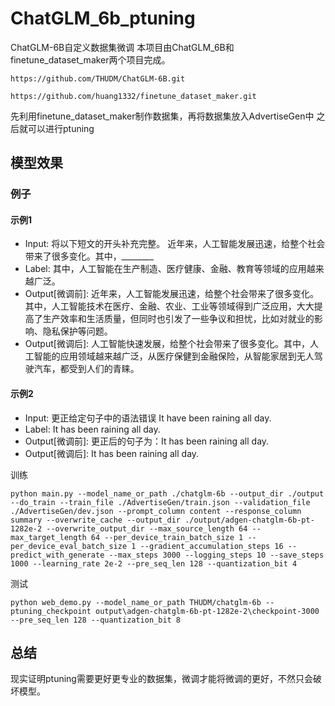 # ChatGLM_6b_ptuning
ChatGLM-6B自定义数据集微调
本项目由ChatGLM_6B和finetune_dataset_maker两个项目完成。
```shell
https://github.com/THUDM/ChatGLM-6B.git
```
```shell
https://github.com/huang1332/finetune_dataset_maker.git
```
先利用finetune_dataset_maker制作数据集，再将数据集放入AdvertiseGen中
之后就可以进行ptuning

## 模型效果

### 例子
#### 示例1
* Input: 将以下短文的开头补充完整。 近年来，人工智能发展迅速，给整个社会带来了很多变化。其中，________
* Label: 其中，人工智能在生产制造、医疗健康、金融、教育等领域的应用越来越广泛。
* Output[微调前]: 近年来，人工智能发展迅速，给整个社会带来了很多变化。其中，人工智能技术在医疗、金融、农业、工业等领域得到广泛应用，大大提高了生产效率和生活质量，但同时也引发了一些争议和担忧，比如对就业的影响、隐私保护等问题。
* Output[微调后]: 人工智能快速发展，给整个社会带来了很多变化。其中，人工智能的应用领域越来越广泛，从医疗保健到金融保险，从智能家居到无人驾驶汽车，都受到人们的青睐。

#### 示例2

* Input: 更正给定句子中的语法错误 It have been raining all day.
* Label: It has been raining all day.
* Output[微调前]: 更正后的句子为：It has been raining all day.
* Output[微调后]: It has been raining all day.

训练
```shell
python main.py --model_name_or_path ./chatglm-6b --output_dir ./output --do_train --train_file ./AdvertiseGen/train.json --validation_file ./AdvertiseGen/dev.json --prompt_column content --response_column summary --overwrite_cache --output_dir ./output/adgen-chatglm-6b-pt-1282e-2 --overwrite_output_dir --max_source_length 64 --max_target_length 64 --per_device_train_batch_size 1 --per_device_eval_batch_size 1 --gradient_accumulation_steps 16 --predict_with_generate --max_steps 3000 --logging_steps 10 --save_steps 1000 --learning_rate 2e-2 --pre_seq_len 128 --quantization_bit 4

```
测试
```shell
python web_demo.py --model_name_or_path THUDM/chatglm-6b --ptuning_checkpoint output\adgen-chatglm-6b-pt-1282e-2\checkpoint-3000 --pre_seq_len 128 --quantization_bit 8
```


## 总结
现实证明ptuning需要更好更专业的数据集，微调才能将微调的更好，不然只会破坏模型。